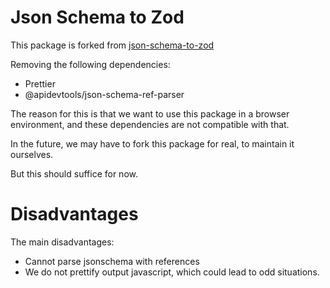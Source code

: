# Json Schema to Zod

This package is forked from [json-schema-to-zod](https://github.com/StefanTerdell/json-schema-to-zod)

Removing the following dependencies:

- Prettier
- @apidevtools/json-schema-ref-parser

The reason for this is that we want to use this package in a browser environment, and these dependencies are not compatible with that.

In the future, we may have to fork this package for real, to maintain it ourselves.

But this should suffice for now.

# Disadvantages
The main disadvantages:
- Cannot parse jsonschema with references
- We do not prettify output javascript, which could lead to odd situations.
